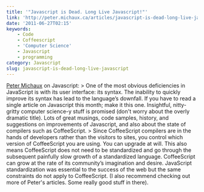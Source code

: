 ```yaml
---
title: '"Javascript is Dead. Long Live Javascript!"'
link: 'http://peter.michaux.ca/articles/javascript-is-dead-long-live-javascript'
date: '2011-06-27T02:15'
keywords:
    - Code
    - Coffeescript
    - 'Computer Science'
    - Javascript
    - programming
category: Javascript
slug: javascript-is-dead-long-live-javascript
---
```


[Peter Michaux](http://peter.michaux.ca/) on Javascript: > One of the most obvious deficiencies in JavaScript is with its user interface: its syntax. The inability to quickly improve its syntax has lead to the language’s downfall.
If you have to read a single article on Javascript this month; make it this one. Insightful, nitty-gritty computer science-y stuff is promised (don't worry about the overly dramatic title). Lots of great musings, code samples, history, and suggestions on improvements of Javascript, and also about the state of compilers such as CoffeeScript. > Since CoffeeScript compilers are in the hands of developers rather than the visitors to sites, you control which version of CoffeeScript you are using. You can upgrade at will. This also means CoffeeScript does not need to be standardized and go through the subsequent painfully slow growth of a standardized language. CoffeeScript can grow at the rate of its community’s imagination and desire. JavaScript standardization was essential to the success of the web but the same constraints do not apply to CoffeeScript.
(I also recommend checking out more of Peter's articles. Some really good stuff in there).
